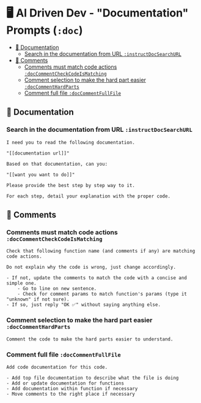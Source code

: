 
# 🖥️ AI Driven Dev - "Documentation" Prompts (`:doc`)

- [📄 Documentation](#-documentation)
  - [Search in the documentation from URL `:instructDocSearchURL`](#search-in-the-documentation-from-url-instructdocsearchurl)
- [💬 Comments](#-comments)
  - [Comments must match code actions `:docCommentCheckCodeIsMatching`](#comments-must-match-code-actions-doccommentcheckcodeismatching)
  - [Comment selection to make the hard part easier `:docCommentHardParts`](#comment-selection-to-make-the-hard-part-easier-doccommenthardparts)
  - [Comment full file `:docCommentFullFile`](#comment-full-file-doccommentfullfile)

## 📄 Documentation

### Search in the documentation from URL `:instructDocSearchURL`

```text
I need you to read the following documentation.

"[[documentation url]]"

Based on that documentation, can you:

"[[want you want to do]]"

Please provide the best step by step way to it.

For each step, detail your explanation with the proper code.
```

## 💬 Comments

### Comments must match code actions `:docCommentCheckCodeIsMatching`

```text
Check that following function name (and comments if any) are matching code actions.

Do not explain why the code is wrong, just change accordingly.

- If not, update the comments to match the code with a concise and simple one.
    - Go to line on new sentence.
    - Check for comment params to match function's params (type it "unknown" if not sure).
- If so, just reply "OK ✅" without saying anything else.
```

### Comment selection to make the hard part easier `:docCommentHardParts`

```text
Comment the code to make the hard parts easier to understand.
```

### Comment full file `:docCommentFullFile`

```text
Add code documentation for this code.

- Add top file documentation to describe what the file is doing
- Add or update documentation for functions
- Add documentation within function if necessary
- Move comments to the right place if necessary
```
